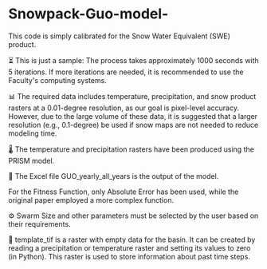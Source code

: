 # Snowpack-Guo-model-
This code is simply calibrated for the Snow Water Equivalent (SWE) product.

⏳ This is just a sample: The process takes approximately 1000 seconds with 5 iterations. If more iterations are needed, it is recommended to use the Faculty's computing systems.

📊 The required data includes temperature, precipitation, and snow product rasters at a 0.01-degree resolution, as our goal is pixel-level accuracy. However, due to the large volume of these data, it is suggested that a larger resolution (e.g., 0.1-degree) be used if snow maps are not needed to reduce modeling time.

🌡️ The temperature and precipitation rasters have been produced using the PRISM model.

📑 The Excel file GUO_yearly_all_years is the output of the model.

For the Fitness Function, only Absolute Error has been used, while the original paper employed a more complex function.

⚙️ Swarm Size and other parameters must be selected by the user based on their requirements.

📍 template_tif is a raster with empty data for the basin. It can be created by reading a precipitation or temperature raster and setting its values to zero (in Python). This raster is used to store information about past time steps.

